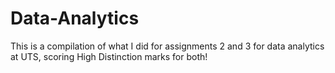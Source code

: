 # Data-Analytics
This is a compilation of what I did for assignments 2 and 3 for data analytics at UTS, scoring High Distinction marks for both!
